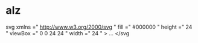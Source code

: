 # alz
svg   xmlns =" http://www.w3.org/2000/svg "   fill =" #000000 "   height =" 24 "   viewBox =" 0 0 24 24 "   width =" 24 " > … &lt;/svg
